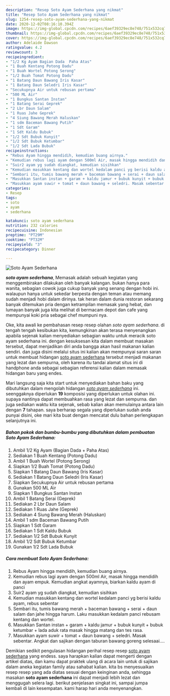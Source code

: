 ```yaml
---
description: "Resep Soto Ayam Sederhana yang nikmat"
title: "Resep Soto Ayam Sederhana yang nikmat"
slug: 1254-resep-soto-ayam-sederhana-yang-nikmat
date: 2020-12-02T08:16:10.394Z
image: https://img-global.cpcdn.com/recipes/6aef39329ec8e748/751x532cq70/soto-ayam-sederhana-foto-resep-utama.jpg
thumbnail: https://img-global.cpcdn.com/recipes/6aef39329ec8e748/751x532cq70/soto-ayam-sederhana-foto-resep-utama.jpg
cover: https://img-global.cpcdn.com/recipes/6aef39329ec8e748/751x532cq70/soto-ayam-sederhana-foto-resep-utama.jpg
author: Adelaide Dawson
ratingvalue: 4.2
reviewcount: 3
recipeingredient:
- "1/2 Kg Ayam Bagian Dada  Paha Atas"
- "1 Buah Kentang Potong Dadu"
- "1 Buah Wortel Potong Serong"
- "1/2 Buah Tomat Potong Dadu"
- "1 Batang Daun Bawang Iris Kasar"
- "1 Batang Daun Seledri Iris Kasar"
- "Secukupnya Air untuk rebusan pertama"
- "500 ML Air"
- "1 Bungkus Santan Instan"
- "1 Batang Serai Geprek"
- "2 Lbr Daun Salam"
- "1 Ruas Jahe Geprek"
- "4 Siung Bawang Merah Haluskan"
- "1 sdm Baceman Bawang Putih"
- "1 Sdt Garam"
- "1 Sdt Kaldu Bubuk"
- "1/2 Sdt Bubuk Kunyit"
- "1/2 Sdt Bubuk Ketumbar"
- "1/2 Sdt Lada Bubuk"
recipeinstructions:
- "Rebus Ayam hingga mendidih, kemudian buang airnya."
- "Kemudian rebus lagi ayam dengan 500ml Air, masak hingga mendidih dan ayam empuk. Kemudian angkat ayamnya, biarkan kaldu ayam di panci"
- "Suir2 ayam yg sudah diangkat, kemudian sisihkan"
- "Kemudian masukkan kentang dan wortel kedalam panci yg berisi kaldu ayam, rebus sebentar"
- "Sembari itu, tumis bawang merah + baceman bawang + serai + daun salam dan jahe hingga harum. Laku masukkan kedalam panci rebusam kentang dan wortel."
- "Masukkan Santan instan + garam + kaldu jamur + bubuk kunyit + bubuk ketumbar + lada aduk rata masak hingga matang dan tes rasa."
- "Masukkan ayam suwir + tomat + daun bawang + seledri. Masak sebentar. Angkat dan sajikan dengan taburan bawang goreng selesaai...."
categories:
- Resep
tags:
- soto
- ayam
- sederhana

katakunci: soto ayam sederhana 
nutrition: 232 calories
recipecuisine: Indonesian
preptime: "PT29M"
cooktime: "PT32M"
recipeyield: "3"
recipecategory: Dinner

---
```



![Soto Ayam Sederhana](https://img-global.cpcdn.com/recipes/6aef39329ec8e748/751x532cq70/soto-ayam-sederhana-foto-resep-utama.jpg)

<b><i>soto ayam sederhana</i></b>, Memasak adalah sebuah kegiatan yang menggembirakan dilakukan oleh banyak kalangan. bukan hanya para wanita, sebagian cowok juga cukup banyak yang senang dengan hobi ini. walaupun hanya untuk sekedar berpesta dengan teman atau memang sudah menjadi hobi dalam dirinya. tak heran dalam dunia restoran sekarang banyak ditemukan pria dengan ketrampilan memasak yang hebat, dan lumayan banyak juga kita melihat di bermacam depot dan cafe yang mempunyai koki pria sebagai chef mumpuni nya.

Oke, kita awali ke pembahasan resep resep olahan <i>soto ayam sederhana</i>. di tengah tengah kesibukan kita, kemungkinan akan terasa menyenangkan apabila sejenak kalian menyediakan sebagian waktu untuk meracik soto ayam sederhana ini. dengan kesuksesan kita dalam membuat masakan tersebut, dapat menjadikan diri anda bangga akan hasil makanan kalian sendiri. dan juga disini melalui situs ini kalian akan mempunyai saran saran untuk membuat hidangan <u>soto ayam sederhana</u> tersebut menjadi makanan yang lezat dan sempurna, oleh karena itu tandai alamat situs ini di handphone anda sebagai sebagian referensi kalian dalam memasak hidangan baru yang endes.




Mari langsung saja kita start untuk menyediakan bahan baku yang dibutuhkan dalam mengolah hidangan <u><i>soto ayam sederhana</i></u> ini. seenggaknya diperlukan <b>19</b> komposisi yang diperlukan untuk olahan ini. supaya nantinya dapat membuahkan rasa yang lezat dan sempurna. dan juga sediakan waktu kita sejenak, sebab kalian akan memulainya antara lain dengan <b>7</b> tahapan. saya berharap segala yang diperlukan sudah anda punyai disini, oke mari kita buat dengan mencatat dulu bahan perlengkapan selanjutnya ini.

<!--inarticleads1-->

##### Bahan pokok dan bumbu-bumbu yang dibutuhkan dalam pembuatan Soto Ayam Sederhana:

1. Ambil 1/2 Kg Ayam (Bagian Dada + Paha Atas)
1. Sediakan 1 Buah Kentang (Potong Dadu)
1. Ambil 1 Buah Wortel (Potong Serong)
1. Siapkan 1/2 Buah Tomat (Potong Dadu)
1. Siapkan 1 Batang Daun Bawang (Iris Kasar)
1. Sediakan 1 Batang Daun Seledri (Iris Kasar)
1. Siapkan Secukupnya Air untuk rebusan pertama
1. Gunakan 500 ML Air
1. Siapkan 1 Bungkus Santan Instan
1. Ambil 1 Batang Serai (Geprek)
1. Sediakan 2 Lbr Daun Salam
1. Sediakan 1 Ruas Jahe (Geprek)
1. Sediakan 4 Siung Bawang Merah (Haluskan)
1. Ambil 1 sdm Baceman Bawang Putih
1. Siapkan 1 Sdt Garam
1. Sediakan 1 Sdt Kaldu Bubuk
1. Sediakan 1/2 Sdt Bubuk Kunyit
1. Ambil 1/2 Sdt Bubuk Ketumbar
1. Gunakan 1/2 Sdt Lada Bubuk




<!--inarticleads2-->

##### Cara membuat Soto Ayam Sederhana:

1. Rebus Ayam hingga mendidih, kemudian buang airnya.
1. Kemudian rebus lagi ayam dengan 500ml Air, masak hingga mendidih dan ayam empuk. Kemudian angkat ayamnya, biarkan kaldu ayam di panci
1. Suir2 ayam yg sudah diangkat, kemudian sisihkan
1. Kemudian masukkan kentang dan wortel kedalam panci yg berisi kaldu ayam, rebus sebentar
1. Sembari itu, tumis bawang merah + baceman bawang + serai + daun salam dan jahe hingga harum. Laku masukkan kedalam panci rebusam kentang dan wortel.
1. Masukkan Santan instan + garam + kaldu jamur + bubuk kunyit + bubuk ketumbar + lada aduk rata masak hingga matang dan tes rasa.
1. Masukkan ayam suwir + tomat + daun bawang + seledri. Masak sebentar. Angkat dan sajikan dengan taburan bawang goreng selesaai....




Demikian sedikit pengulasan hidangan perihal resep resep <u>soto ayam sederhana</u> yang endess. saya harapkan kalian dapat mengerti dengan artikel diatas, dan kamu dapat praktek ulang di acara lain untuk di sajikan dalam aneka kegiatan family atau sahabat kalian. kita bs menyesuaikan resep resep yang ada diatas sesuai dengan keinginan anda, sehingga masakan <b>soto ayam sederhana</b> ini dapat menjadi lebih lezat dan menggugah selera lagi. berikut penjelasan singkat ini, sampai jumpa kembali di lain kesempatan. kami harap hari anda menyenangkan.
